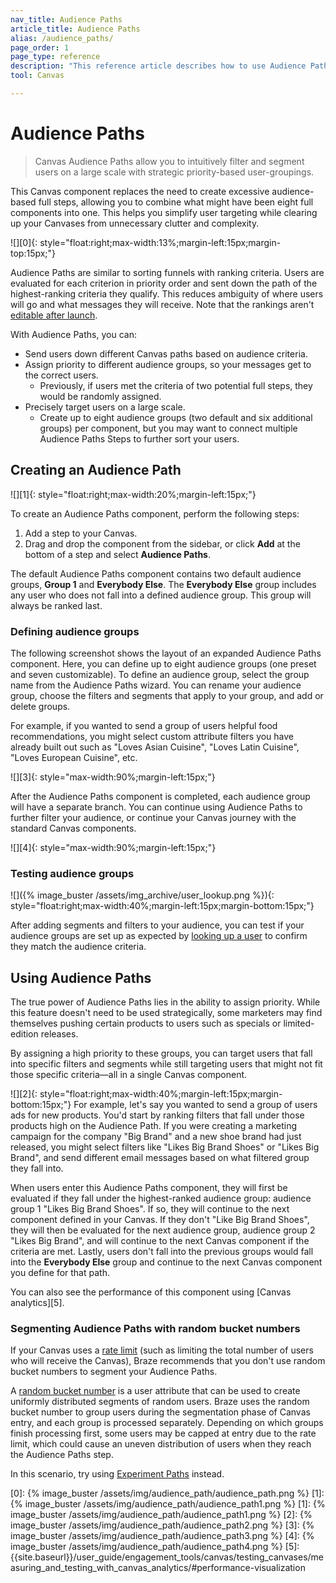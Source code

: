 ```yaml
---
nav_title: Audience Paths 
article_title: Audience Paths 
alias: /audience_paths/
page_order: 1
page_type: reference
description: "This reference article describes how to use Audience Paths in your Canvas to intuitively filter and segment users on a large scale with strategic priority-based user-groupings."
tool: Canvas

---
```


# Audience Paths 

> Canvas Audience Paths allow you to intuitively filter and segment users on a large scale with strategic priority-based user-groupings. 

This Canvas component replaces the need to create excessive audience-based full steps, allowing you to combine what might have been eight full components into one. This helps you simplify user targeting while clearing up your Canvases from unnecessary clutter and complexity. 

![][0]{: style="float:right;max-width:13%;margin-left:15px;margin-top:15px;"}

Audience Paths are similar to sorting funnels with ranking criteria. Users are evaluated for each criterion in priority order and sent down the path of the highest-ranking criteria they qualify. This reduces ambiguity of where users will go and what messages they will receive. Note that the rankings aren't [editable after launch]({{site.baseurl}}/user_guide/engagement_tools/canvas/managing_canvases/change_your_canvas_after_launch/).

With Audience Paths, you can:

- Send users down different Canvas paths based on audience criteria.
- Assign priority to different audience groups, so your messages get to the correct users. 
  - Previously, if users met the criteria of two potential full steps, they would be randomly assigned. 
- Precisely target users on a large scale.
  - Create up to eight audience groups (two default and six additional groups) per component, but you may want to connect multiple Audience Paths Steps to further sort your users. 

## Creating an Audience Path

![][1]{: style="float:right;max-width:20%;margin-left:15px;"}

To create an Audience Paths component, perform the following steps: 

1. Add a step to your Canvas. 
2. Drag and drop the component from the sidebar, or click <i class="fas fa-plus-circle"></i> **Add** at the bottom of a step and select **Audience Paths**.

The default Audience Paths component contains two default audience groups, **Group 1** and **Everybody Else**. The **Everybody Else** group includes any user who does not fall into a defined audience group. This group will always be ranked last.

### Defining audience groups

The following screenshot shows the layout of an expanded Audience Paths component. Here, you can define up to eight audience groups (one preset and seven customizable). To define an audience group, select the group name from the Audience Paths wizard. You can rename your audience group, choose the filters and segments that apply to your group, and add or delete groups.

For example, if you wanted to send a group of users helpful food recommendations, you might select custom attribute filters you have already built out such as "Loves Asian Cuisine", "Loves Latin Cuisine", "Loves European Cuisine", etc. 

![][3]{: style="max-width:90%;margin-left:15px;"}

After the Audience Paths component is completed, each audience group will have a separate branch. You can continue using Audience Paths to further filter your audience, or continue your Canvas journey with the standard Canvas components. 

![][4]{: style="max-width:90%;margin-left:15px;"}

### Testing audience groups

![]({% image_buster /assets/img_archive/user_lookup.png %}){: style="float:right;max-width:40%;margin-left:15px;margin-bottom:15px;"}

After adding segments and filters to your audience, you can test if your audience groups are set up as expected by [looking up a user]({{site.baseurl}}/user_guide/engagement_tools/segments/user_lookup/) to confirm they match the audience criteria. 

## Using Audience Paths

The true power of Audience Paths lies in the ability to assign priority. While this feature doesn't need to be used strategically, some marketers may find themselves pushing certain products to users such as specials or limited-edition releases. 

By assigning a high priority to these groups, you can target users that fall into specific filters and segments while still targeting users that might not fit those specific criteria—all in a single Canvas component.

![][2]{: style="float:right;max-width:40%;margin-left:15px;margin-bottom:15px;"}
For example, let's say you wanted to send a group of users ads for new products. You'd start by ranking filters that fall under those products high on the Audience Path. If you were creating a marketing campaign for the company "Big Brand" and a new shoe brand had just released, you might select filters like "Likes Big Brand Shoes" or "Likes Big Brand", and send different email messages based on what filtered group they fall into. 

When users enter this Audience Paths component, they will first be evaluated if they fall under the highest-ranked audience group: audience group 1 "Likes Big Brand Shoes". If so, they will continue to the next component defined in your Canvas. If they don't "Like Big Brand Shoes", they will then be evaluated for the next audience group, audience group 2 "Likes Big Brand", and will continue to the next Canvas component if the criteria are met. Lastly, users don't fall into the previous groups would fall into the **Everybody Else** group and continue to the next Canvas component you define for that path.

You can also see the performance of this component using [Canvas analytics][5].

### Segmenting Audience Paths with random bucket numbers

If your Canvas uses a [rate limit]({{site.baseurl}}/user_guide/engagement_tools/campaigns/building_campaigns/rate-limiting/) (such as limiting the total number of users who will receive the Canvas), Braze recommends that you don't use random bucket numbers to segment your Audience Paths. 

A [random bucket number]({{site.baseurl}}/user_guide/engagement_tools/campaigns/testing_and_more/ab_testing_with_random_buckets/) is a user attribute that can be used to create uniformly distributed segments of random users. Braze uses the random bucket number to group users during the segmentation phase of Canvas entry, and each group is processed separately. Depending on which groups finish processing first, some users may be capped at entry due to the rate limit, which could cause an uneven distribution of users when they reach the Audience Paths step.

In this scenario, try using [Experiment Paths]({{site.baseurl}}/user_guide/engagement_tools/canvas/canvas_components/experiment_step/) instead.

[0]: {% image_buster /assets/img/audience_path/audience_path.png %}
[1]: {% image_buster /assets/img/audience_path/audience_path1.png %}
[1]: {% image_buster /assets/img/audience_path/audience_path1.png %}
[2]: {% image_buster /assets/img/audience_path/audience_path2.png %}
[3]: {% image_buster /assets/img/audience_path/audience_path3.png %}
[4]: {% image_buster /assets/img/audience_path/audience_path4.png %}
[5]: {{site.baseurl}}/user_guide/engagement_tools/canvas/testing_canvases/measuring_and_testing_with_canvas_analytics/#performance-visualization
